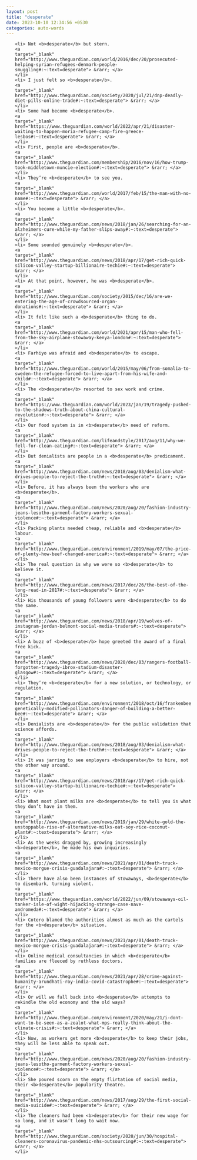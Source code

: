 ```yaml
---
layout: post
title: "desperate"
date: 2023-10-10 12:34:56 +0530
categories: auto-words
---
```

<ol>

    <li> Not <b>desperate</b> but stern.
    <a 
    target="_blank" 
    href="http://www.theguardian.com/world/2016/dec/20/prosecuted-helping-syrian-refugees-denmark-people-smuggling#:~:text=desperate"> &rarr; </a>
    </li>
    <li> I just felt so <b>desperate</b>.
    <a 
    target="_blank" 
    href="http://www.theguardian.com/society/2020/jul/21/dnp-deadly-diet-pills-online-trade#:~:text=desperate"> &rarr; </a>
    </li>
    <li> Some had become <b>desperate</b>.
    <a 
    target="_blank" 
    href="https://www.theguardian.com/world/2022/apr/21/disaster-waiting-to-happen-moria-refugee-camp-fire-greece-lesbos#:~:text=desperate"> &rarr; </a>
    </li>
    <li> First, people are <b>desperate</b>.
    <a 
    target="_blank" 
    href="http://www.theguardian.com/membership/2016/nov/16/how-trump-took-middletown-muncie-election#:~:text=desperate"> &rarr; </a>
    </li>
    <li> They’re <b>desperate</b> to see you.
    <a 
    target="_blank" 
    href="http://www.theguardian.com/world/2017/feb/15/the-man-with-no-name#:~:text=desperate"> &rarr; </a>
    </li>
    <li> You become a little <b>desperate</b>.
    <a 
    target="_blank" 
    href="http://www.theguardian.com/news/2018/jan/26/searching-for-an-alzheimers-cure-while-my-father-slips-away#:~:text=desperate"> &rarr; </a>
    </li>
    <li> Some sounded genuinely <b>desperate</b>.
    <a 
    target="_blank" 
    href="http://www.theguardian.com/news/2018/apr/17/get-rich-quick-silicon-valley-startup-billionaire-techie#:~:text=desperate"> &rarr; </a>
    </li>
    <li> At that point, however, he was <b>desperate</b>.
    <a 
    target="_blank" 
    href="http://www.theguardian.com/society/2015/dec/16/are-we-entering-the-age-of-crowdsourced-organ-donations#:~:text=desperate"> &rarr; </a>
    </li>
    <li> It felt like such a <b>desperate</b> thing to do.
    <a 
    target="_blank" 
    href="http://www.theguardian.com/world/2021/apr/15/man-who-fell-from-the-sky-airplane-stowaway-kenya-london#:~:text=desperate"> &rarr; </a>
    </li>
    <li> Farhiyo was afraid and <b>desperate</b> to escape.
    <a 
    target="_blank" 
    href="http://www.theguardian.com/world/2015/may/06/from-somalia-to-sweden-the-refugee-forced-to-live-apart-from-his-wife-and-child#:~:text=desperate"> &rarr; </a>
    </li>
    <li> The <b>desperate</b> resorted to sex work and crime.
    <a 
    target="_blank" 
    href="https://www.theguardian.com/world/2023/jan/19/tragedy-pushed-to-the-shadows-truth-about-china-cultural-revolution#:~:text=desperate"> &rarr; </a>
    </li>
    <li> Our food system is in <b>desperate</b> need of reform.
    <a 
    target="_blank" 
    href="http://www.theguardian.com/lifeandstyle/2017/aug/11/why-we-fell-for-clean-eating#:~:text=desperate"> &rarr; </a>
    </li>
    <li> But denialists are people in a <b>desperate</b> predicament.
    <a 
    target="_blank" 
    href="http://www.theguardian.com/news/2018/aug/03/denialism-what-drives-people-to-reject-the-truth#:~:text=desperate"> &rarr; </a>
    </li>
    <li> Before, it has always been the workers who are <b>desperate</b>.
    <a 
    target="_blank" 
    href="http://www.theguardian.com/news/2020/aug/20/fashion-industry-jeans-lesotho-garment-factory-workers-sexual-violence#:~:text=desperate"> &rarr; </a>
    </li>
    <li> Packing plants needed cheap, reliable and <b>desperate</b> labour.
    <a 
    target="_blank" 
    href="http://www.theguardian.com/environment/2019/may/07/the-price-of-plenty-how-beef-changed-america#:~:text=desperate"> &rarr; </a>
    </li>
    <li> The real question is why we were so <b>desperate</b> to believe it.
    <a 
    target="_blank" 
    href="http://www.theguardian.com/news/2017/dec/26/the-best-of-the-long-read-in-2017#:~:text=desperate"> &rarr; </a>
    </li>
    <li> His thousands of young followers were <b>desperate</b> to do the same.
    <a 
    target="_blank" 
    href="http://www.theguardian.com/news/2018/apr/19/wolves-of-instagram-jordan-belmont-social-media-traders#:~:text=desperate"> &rarr; </a>
    </li>
    <li> A buzz of <b>desperate</b> hope greeted the award of a final free kick.
    <a 
    target="_blank" 
    href="http://www.theguardian.com/news/2020/dec/03/rangers-football-forgotten-tragedy-ibrox-stadium-disaster-glasgow#:~:text=desperate"> &rarr; </a>
    </li>
    <li> They’re <b>desperate</b> for a new solution, or technology, or regulation.
    <a 
    target="_blank" 
    href="http://www.theguardian.com/environment/2018/oct/16/frankenbees-genetically-modified-pollinators-danger-of-building-a-better-bee#:~:text=desperate"> &rarr; </a>
    </li>
    <li> Denialists are <b>desperate</b> for the public validation that science affords.
    <a 
    target="_blank" 
    href="http://www.theguardian.com/news/2018/aug/03/denialism-what-drives-people-to-reject-the-truth#:~:text=desperate"> &rarr; </a>
    </li>
    <li> It was jarring to see employers <b>desperate</b> to hire, not the other way around.
    <a 
    target="_blank" 
    href="http://www.theguardian.com/news/2018/apr/17/get-rich-quick-silicon-valley-startup-billionaire-techie#:~:text=desperate"> &rarr; </a>
    </li>
    <li> What most plant milks are <b>desperate</b> to tell you is what they don’t have in them.
    <a 
    target="_blank" 
    href="http://www.theguardian.com/news/2019/jan/29/white-gold-the-unstoppable-rise-of-alternative-milks-oat-soy-rice-coconut-plant#:~:text=desperate"> &rarr; </a>
    </li>
    <li> As the weeks dragged by, growing increasingly <b>desperate</b>, he made his own inquiries.
    <a 
    target="_blank" 
    href="http://www.theguardian.com/news/2021/apr/01/death-truck-mexico-morgue-crisis-guadalajara#:~:text=desperate"> &rarr; </a>
    </li>
    <li> There have also been instances of stowaways, <b>desperate</b> to disembark, turning violent.
    <a 
    target="_blank" 
    href="https://www.theguardian.com/world/2022/jun/09/stowaways-oil-tanker-isle-of-wight-hijacking-strange-case-nave-andromeda#:~:text=desperate"> &rarr; </a>
    </li>
    <li> Cotero blamed the authorities almost as much as the cartels for the <b>desperate</b> situation.
    <a 
    target="_blank" 
    href="http://www.theguardian.com/news/2021/apr/01/death-truck-mexico-morgue-crisis-guadalajara#:~:text=desperate"> &rarr; </a>
    </li>
    <li> Online medical consultancies in which <b>desperate</b> families are fleeced by ruthless doctors.
    <a 
    target="_blank" 
    href="http://www.theguardian.com/news/2021/apr/28/crime-against-humanity-arundhati-roy-india-covid-catastrophe#:~:text=desperate"> &rarr; </a>
    </li>
    <li> Or will we fall back into <b>desperate</b> attempts to rekindle the old economy and the old ways?
    <a 
    target="_blank" 
    href="http://www.theguardian.com/environment/2020/may/21/i-dont-want-to-be-seen-as-a-zealot-what-mps-really-think-about-the-climate-crisis#:~:text=desperate"> &rarr; </a>
    </li>
    <li> Now, as workers get more <b>desperate</b> to keep their jobs, they will be less able to speak out.
    <a 
    target="_blank" 
    href="http://www.theguardian.com/news/2020/aug/20/fashion-industry-jeans-lesotho-garment-factory-workers-sexual-violence#:~:text=desperate"> &rarr; </a>
    </li>
    <li> She poured scorn on the empty flirtation of social media, their <b>desperate</b> popularity theatre.
    <a 
    target="_blank" 
    href="http://www.theguardian.com/news/2017/aug/29/the-first-social-media-suicide#:~:text=desperate"> &rarr; </a>
    </li>
    <li> The cleaners had been <b>desperate</b> for their new wage for so long, and it wasn’t long to wait now.
    <a 
    target="_blank" 
    href="http://www.theguardian.com/society/2020/jun/30/hospital-cleaners-coronavirus-pandemic-nhs-outsourcing#:~:text=desperate"> &rarr; </a>
    </li>